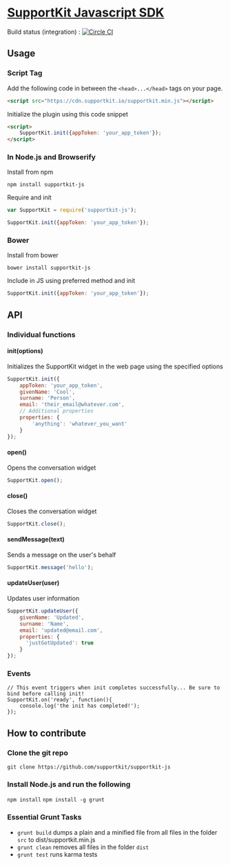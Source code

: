 # [SupportKit Javascript SDK](supportkit.io)
Build status (integration) : [![Circle CI](https://circleci.com/gh/lemieux/supportkit-js/tree/integration.svg?style=svg&circle-token=b5a952df982b294aa59902d33231424181d714a7)](https://circleci.com/gh/lemieux/supportkit-js/tree/integration)
## Usage

### Script Tag

Add the following code in between the ```<head>...</head>``` tags on your page.

```html
<script src="https://cdn.supportkit.io/supportkit.min.js"></script>
```

Initialize the plugin using this code snippet

```html
<script>
    SupportKit.init({appToken: 'your_app_token'});
</script>
```

### In Node.js and Browserify

Install from npm

```
npm install supportkit-js
```

Require and init

```javascript
var SupportKit = require('supportkit-js');

SupportKit.init({appToken: 'your_app_token'});
```

### Bower

Install from bower

```
bower install supportkit-js
```

Include in JS using preferred method and init

```javascript
SupportKit.init({appToken: 'your_app_token'});
```

## API

### Individual functions

#### init(options)
Initializes the SupportKit widget in the web page using the specified options

```javascript
SupportKit.init({
    appToken: 'your_app_token',
    givenName: 'Cool',
    surname: 'Person',
    email: 'their_email@whatever.com',
    // Additional properties
    properties: {
        'anything': 'whatever_you_want'    
    } 
});
```

#### open()
Opens the conversation widget

```javascript
SupportKit.open();
```

#### close()
Closes the conversation widget

```javascript
SupportKit.close();
```

#### sendMessage(text)
Sends a message on the user's behalf

```javascript
SupportKit.message('hello');
```

#### updateUser(user)
Updates user information

```javascript
SupportKit.updateUser({
    givenName: 'Updated',
    surname: 'Name',
    email: 'updated@email.com',
    properties: {
      'justGotUpdated': true
    }
});
```

### Events

```
// This event triggers when init completes successfully... Be sure to bind before calling init!
SupportKit.on('ready', function(){
    console.log('the init has completed!');
});
```

## How to contribute

### Clone the git repo
```git clone https://github.com/supportkit/supportkit-js```

### Install Node.js and run the following

```npm install```
```npm install -g grunt```

### Essential Grunt Tasks

* ```grunt build``` dumps a plain and a minified file from all files in the folder ```src``` to dist/supportkit.min.js
* ```grunt clean``` removes all files in the folder ```dist```
* ```grunt test``` runs karma tests
